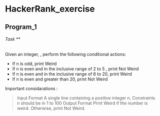 # HackerRank_exercise

## Program_1

###### Task **
Given an integer, , perform the following conditional actions:

- If n is odd, print Weird
- If n is even and in the inclusive range of 2 to 5 , print Not Weird
- If n is even and in the inclusive range of 6 to 20, print Weird
- If n is even and greater than 20, print Not Weird

Important considarations :

>Input Format
A single line containing a positive integer n,
>Constraints
n should be in 1 to 100
>Output Format
Print Weird if the number is weird. Otherwise, print Not Weird.

